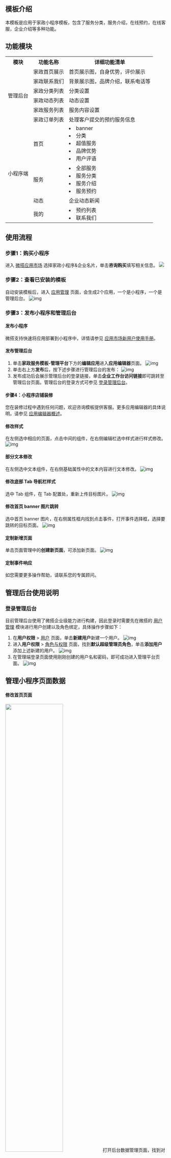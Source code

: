 ## 模板介绍

本模板是应用于家政小程序模板，包含了服务分类，服务介绍，在线预约，在线客服，企业介绍等多种功能。

## 功能模块
<table>
   <tr>
      <th>模块</th>
			<th>功能名称</th>
			<th>详细功能清单</th>
   </tr>
   <tr>
      <td rowspan="6">管理后台</td>
		 <td>家政首页展示</td>
      <td>首页展示图，自身优势，评价展示</td>  
   </tr>
	 <tr>
      <td>家政联系我们</td>
      <td>背景展示图，品牌介绍，联系电话等</td>
   </tr>	 	
	 <tr>
      <td>家政分类列表</td>
      <td>分类设置</td>
   </tr>
	 	 <tr>
      <td>家政动态列表</td>
      <td>动态设置</td>
   </tr>	 	
	 	 <tr>
      <td>家政服务列表</td>
      <td>服务内容设置</td>
   </tr>	 	
	 	 <tr>
      <td>家政订单列表</td>
      <td>处理客户提交的预约服务信息</td>
   </tr>	 	
   <tr>
      <td rowspan="4">小程序端</td>
		 <td>首页</td>
      <td><li>banner</li><li>分类</li><li>超值服务</li><li>品牌优势</li><li>用户评语</li></td>  
   </tr>
	 <tr>
      <td>服务</td>
      <td><li> 全部服务</li><li>服务分类</li><li>服务介绍</li><li>服务预约</li></td>
   </tr>	 
	 <tr>
      <td>动态</td>
      <td>企业动态新闻</td>
   </tr>	
	 <tr>
      <td>我的</td>
      <td><li> 预约列表</li><li> 联系我们</li></td>
   </tr>	 	 
</table>

## 使用流程

### 步骤1：购买小程序

进入 [微搭应用市场](https://weda.cloud.tencent.com/) 选择家政小程序&企业名片，单击**咨询购买**填写相关信息。
![](https://qcloudimg.tencent-cloud.cn/raw/22158301f7487615e1397b935b1da49b.png)

### 步骤2：查看已安装的模板

自动安装模板后，进入 [应用管理](https://console.cloud.tencent.com/lowcode/app/owner) 页面，会生成2个应用，一个是小程序，一个是管理后台。
![img](https://qcloudimg.tencent-cloud.cn/raw/5bfaca5b01d69876223527f0d243fe39.png)        

### 步骤3：发布小程序和管理后台

#### 发布小程序

微搭支持快速将应用部署到小程序中，详情请参见 [应用市场新用户使用手册](https://cloud.tencent.com/document/product/1301/62015)。

#### 发布管理后台

1. 单击**家政服务模板-管理平台**下方的**编辑应用**进入**应用编辑器**页面。             ![img](https://qcloudimg.tencent-cloud.cn/raw/beda90753e6134b9482abce24de36d66.png)        
2. 单击右上方**发布**后，按下述步骤进行管理后台的发布：
![img](https://qcloudimg.tencent-cloud.cn/raw/a6a089e518e70cfb26e2a3a2394a805e.png)        
3. 发布成功后会展示管理后台的登录链接，单击**企业工作台访问链接**即可跳转至管理后台页面。管理后台的登录方式可参见 [登录管理后台](https://cloud.tencent.com/document/product/1301/75940#login)。

#### 步骤4：小程序店铺装修

您在装修过程中遇到任何问题，欢迎咨询模板提供客服。更多应用编辑器的具体说明，请参见 [应用编辑器概述](https://cloud.tencent.com/document/product/1301/53204)。

#### 修改样式

在左侧选中相应的页面，点击中间的组件，在右侧编辑栏选中样式进行样式修改。
 ![img](https://qcloudimg.tencent-cloud.cn/raw/90fa0557144a1c7da88bb32946f1185e.png)        

####  部分文本修改

在左侧选中文本组件，在右侧基础属性中的文本内容进行文本修改。
![img](https://qcloudimg.tencent-cloud.cn/raw/ad1f0888a7b01f6bdd9b14b6efd13905.png)        



#### 修改底部 Tab 导航栏样式

选中 Tab 组件，在 Tab 配置处，重新上传目标图片。
 ![img](https://qcloudimg.tencent-cloud.cn/raw/152f3e82f6fa2268858fa02f9f5cbd40.png)        

#### 修改首页 banner 图片跳转

选中首页 banner 图片，在右侧属性框内找到点击事件，打开事件选择框，选择要跳转的目标页面。
![img](https://qcloudimg.tencent-cloud.cn/raw/c92057380ccb620991e50e3efa532c58.png)        

#### 定制新增页面

单击页面管理中的**创建新页面**，可添加新页面。
![img](https://qcloudimg.tencent-cloud.cn/raw/1ea62ce65dd59d1f6ed77d947c038c8d.png)        

#### 定制事件响应

如您需要更多操作帮助，请联系您的专属顾问。

## 管理后台使用说明

### 登录管理后台

目前管理后台使用了微搭企业级能力进行构建，因此登录时需要先在微搭的 [用户管理](https://console.cloud.tencent.com/lowcode/permission/user) 模块进行用户创建以及角色绑定，具体操作步骤如下：

1. 在**用户权限** > [用户](https://console.cloud.tencent.com/lowcode/permission/user) 页面，单击**新建用户**新建一个用户。
![img](https://qcloudimg.tencent-cloud.cn/raw/c42a0d1581a644cd40350335d4352e28.png)       
2. 进入**用户权限** > [角色与权限](https://console.cloud.tencent.com/lowcode/permission/role) 页面，找到**默认超级管理员角色**，单击**添加用户**添加上述新建的用户。
![img](https://qcloudimg.tencent-cloud.cn/raw/8c54de82db4f611c135a97729db31fee.png)        
3. 在管理端登录页面使用刚刚创建的用户名和密码，即可成功进入管理平台页面。
![img](https://qcloudimg.tencent-cloud.cn/raw/367695130cbda2bf82027c2d16412aea.png)        

## 管理小程序页面数据

#### 修改首页页面
<img src = "https://qcloudimg.tencent-cloud.cn/raw/25f9d2f0519833867d9e855b05d8425c.png" style="width: 60%"> 
打开后台数据管理页面，找到对应的页面，添加或修改数据。
![img](https://qcloudimg.tencent-cloud.cn/raw/24a06730ae04ce20360632d0944be8d9.png)        

#### **设置分类**
<img src = "https://qcloudimg.tencent-cloud.cn/raw/fe6a38584493140bd634ae015c83130e.png" style="width: 60%"> 
打开后台数据管理页面，找到对应的页面。
 ![img](https://qcloudimg.tencent-cloud.cn/raw/b82142a4a48971b13d4e7b085ac833d3.png)        
可进行数据添加或修改操作。
 ![img](https://qcloudimg.tencent-cloud.cn/raw/52cf0fd08af8793274ab2a6d8ea5a60f.png)        
分类的图标处，输入的是图片的存放地址。可以将图片先上传到模板的素材库中。
![img](https://qcloudimg.tencent-cloud.cn/raw/d7da1449530eb5e0a3dcfcf1ae68be5f.png)        
然后复制图片地址，将图片地址黏贴到分类图标处。
![img](https://qcloudimg.tencent-cloud.cn/raw/a067723f7030ea59ad4f8dfe732910ca.png)        

#### 设置联系我们页面
<img src = "https://qcloudimg.tencent-cloud.cn/raw/739f90456b62215e04a8b8b8ce943606.png" style="width: 60%"> 
在后台数据管理页面中，添加或修改里面的内容。
![img](https://qcloudimg.tencent-cloud.cn/raw/2f97efa33d5643f826dfc28ce1270ef7.png)        

#### 查看服务预约订单

用户在微信小程序端提交了预约信息，在后台数据管理页面中，找到对应的页面，可查看预约信息，进行处理。
![img](https://qcloudimg.tencent-cloud.cn/raw/37078d098702e53d7897f2e7adb4a795.png)        

#### 修改动态页面
<img src = "https://qcloudimg.tencent-cloud.cn/raw/b8402e1cf589751c2cf2d838895ba324.png" style="width: 60%"> 
在后台数据管理页面中，找到对应的页面，可添加修改数据。
![img](https://qcloudimg.tencent-cloud.cn/raw/d3afead281b74a4e6ef2821c6e069bc3.png)        

#### 管理服务内容

在后台数据管理页面中，找到对应的页面，可添加/修改数据。
 ![img](https://qcloudimg.tencent-cloud.cn/raw/5b5496305535671fa16769a9b9b733a2.png)        
